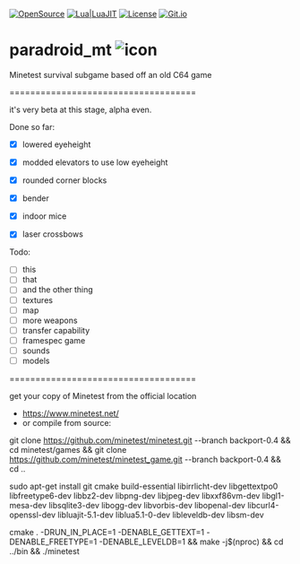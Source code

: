 [![OpenSource](https://img.shields.io/badge/Open-Source-orange.svg)](https://github.com/doyousketch2)  [![Lua|LuaJIT](https://img.shields.io/badge/Lua-LuaJIT-000080.svg)](https://www.lua.org/)  [![License](https://img.shields.io/badge/license-AGPL--V3-lightgrey.svg)](https://www.gnu.org/licenses/agpl-3.0.en.html)  [![Git.io](https://img.shields.io/badge/Git.io-vAV41-233139.svg)](https://git.io/vAV41) 

# paradroid_mt  ![icon](https://raw.githubusercontent.com/doyousketch2/paradroid_mt/master/games/Paradroid_mt/menu/icon.png) 
Minetest survival subgame based off an old C64 game  

====================================

it's very beta at this stage, alpha even.  

Done so far:  
- [x] lowered eyeheight  
- [x] modded elevators to use low eyeheight  
- [x] rounded corner blocks  
- [x] bender  
- [x] indoor mice  
- [x] laser crossbows  


Todo:  

- [ ] this  
- [ ] that  
- [ ] and the other thing  
- [ ] textures  
- [ ] map  
- [ ] more weapons  
- [ ] transfer capability  
- [ ] framespec game  
- [ ] sounds  
- [ ] models  

====================================

get your copy of Minetest from the official location  
- https://www.minetest.net/  
- or compile from source:

git clone https://github.com/minetest/minetest.git --branch backport-0.4 && cd minetest/games && git clone https://github.com/minetest/minetest_game.git --branch backport-0.4 && cd ..  

sudo apt-get install git cmake build-essential libirrlicht-dev libgettextpo0 libfreetype6-dev libbz2-dev libpng-dev libjpeg-dev libxxf86vm-dev libgl1-mesa-dev libsqlite3-dev libogg-dev libvorbis-dev libopenal-dev libcurl4-openssl-dev libluajit-5.1-dev liblua5.1-0-dev libleveldb-dev libsm-dev  

cmake . -DRUN_IN_PLACE=1 -DENABLE_GETTEXT=1 -DENABLE_FREETYPE=1 -DENABLE_LEVELDB=1 && make -j$(nproc) && cd ../bin && ./minetest  
